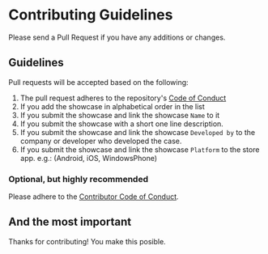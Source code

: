 # Contributing Guidelines

Please send a Pull Request if you have any additions or changes.

## Guidelines

Pull requests will be accepted based on the following:

1. The pull request adheres to the repository's [Code of Conduct](/CODE_OF_CONDUCT.md)
1. If you add the showcase in alphabetical order in the list
1. If you submit the showcase and link the showcase `Name` to it
1. If you submit the showcase with a short one line description.
1. If you submit the showcase and link the showcase `Developed by` to the company or developer who developed the case.
1. If you submit the showcase and link the showcase `Platform` to the store app. e.g.: (Android, iOS, WindowsPhone)

### Optional, but highly recommended

Please adhere to the [Contributor Code of Conduct](CodeOfConduct.md).

## And the most important

Thanks for contributing! You make this posible.
